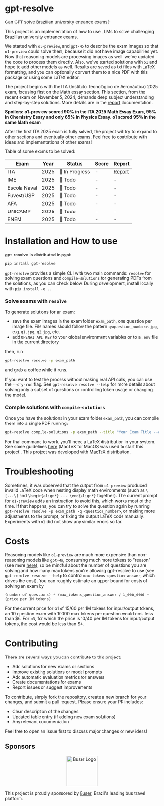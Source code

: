 # gpt-resolve
Can GPT solve Brazilian university entrance exams?

This project is an implementation of how to use LLMs to solve challenging Brazilian university entrance exams.

We started with `o1-preview`, and `gpt-4o` to describe the exam images so that `o1-preview` could solve them, because it did not have image capabilities yet. Now that reasoning models are processing images as well, we've updated the code to process them directly. Also, we've started solutions with `o1` and hope to add other models as well. Results are saved as txt files with LaTeX formatting, and you can optionally convert them to a nice PDF with this package or using some LaTeX editor.

The project begins with the ITA (Instituto Tecnológico de Aeronáutica) 2025 exam, focusing first on the Math essay section. This section, from the recent exam on November 5, 2024, demands deep subject understanding and step-by-step solutions. More details are in the [report](exams/ita_2025/report.md) documentation.

**Spoilers: o1-preview scored 90% in the ITA 2025 Math Essay Exam, 95% in Chemistry Essay and only 65% in Physics Essay. o1 scored 95% in the same Math exam.**

After the first ITA 2025 exam is fully solved, the project will try to expand to other sections and eventually other exams. Feel free to contribute with ideas and implementations of other exams!

Table of some exams to be solved:

| Exam         | Year | Status        | Score | Report                             |
| ------------ | ---- | ------------- | ----- | ---------------------------------- |
| ITA          | 2025 | 🚧 In Progress | -     | [Report](exams/ita_2025/report.md) |
| IME          | 2025 | 📅 Todo        | -     | -                                  |
| Escola Naval | 2025 | 📅 Todo        | -     | -                                  |
| Fuvest/USP   | 2025 | 📅 Todo        | -     | -                                  |
| AFA          | 2025 | 📅 Todo        | -     | -                                  |
| UNICAMP      | 2025 | 📅 Todo        | -     | -                                  |
| ENEM         | 2025 | 📅 Todo        | -     | -                                  |

# Installation and How to use
gpt-resolve is distributed in pypi:
```bash
pip install gpt-resolve
```

`gpt-resolve` provides a simple CLI with two main commands: `resolve` for solving exam questions and `compile-solutions` for generating PDFs from the solutions, as you can check below. During development, install locally with `pip install -e .`.

### Solve exams with `resolve`

To generate solutions for an exam:
- save the exam images in the exam folder `exam_path`, one question per image file. File names should follow the pattern `q<question_number>.jpg`, e.g. `q1.jpg`, `q2.jpg`, etc.
- add `OPENAI_API_KEY` to your global environment variables or to a `.env` file in the current directory

then, run
```bash
gpt-resolve resolve -p exam_path
```
and grab a coffee while it runs.

If you want to test the process without making real API calls, you can use the `--dry-run` flag. See `gpt-resolve resolve --help` for more details about solving only a subset of questions or controlling token usage or changing the model.


### Compile solutions with `compile-solutions`

Once you have the solutions in your exam folder `exam_path`, you can compile them into a single PDF running:
```bash
gpt-resolve compile-solutions -p exam_path --title "Your Exam Title --author 'o1 (OpenAI)'"
```

For that command to work, you'll need a LaTeX distribution in your system. See some guidelines [here](https://www.tug.org/texlive/) (MacTeX for MacOS was used to start this project). This project was developed with [MacTeX](https://www.tug.org/mactex/) distribution.

# Troubleshooting

Sometimes, it was observed that the output from `o1-preview` produced invalid LaTeX code when nesting display math environments (such as `\[...\]` and `\begin{align*} ... \end{align*}` together). The current prompt for `o1-preview` adds an instruction to avoid this, which works most of the time. If that happens, you can try to solve the question again by running `gpt-resolve resolve -p exam_path -q <question_number>`, or making more adjustments to the prompt, or fixing the output LaTeX code manually. Experiments with `o1` did not show any similar errors so far.

# Costs

Reasoning models like `o1-preview` are much more expensive than non-reasoning models like `gpt-4o`, consuming much more tokens to "reason" (see more [here](https://platform.openai.com/docs/guides/reasoning/controlling-costs#controlling-costs)), so be mindful about the number of questions you are solving and how many max tokens you're allowing gpt-resolve to use (see `gpt-resolve resolve --help` to control `max-tokens-question-answer`, which drives the cost). You can roughly estimate an upper bound for costs of solving an exam by
```
(number of questions) * (max_tokens_question_answer / 1_000_000) * (price per 1M tokens)
```
For the current price for o1 of $15/$60 per 1M tokens for input/output tokens, an 10 question exam with 10000 max tokens per question would cost less than $6. For `o3`, for which the price is $10/$40 per 1M tokens for input/output tokens, the cost would be less than $4.

# Contributing

There are several ways you can contribute to this project:

- Add solutions for new exams or sections
- Improve existing solutions or model prompts
- Add automatic evaluation metrics for answers
- Create documentations for exams
- Report issues or suggest improvements

To contribute, simply fork the repository, create a new branch for your changes, and submit a pull request. Please ensure your PR includes:
- Clear description of the changes
- Updated table entry (if adding new exam solutions)
- Any relevant documentation

Feel free to open an issue first to discuss major changes or new ideas!

## Sponsors

<p align="center">
  <a href="https://www.buser.com.br">
    <img src="assets/sponsors/buser-logo.png" alt="Buser Logo" width="100"/>
  </a>
</p>

This project is proudly sponsored by [Buser](https://www.buser.com.br), Brazil's leading bus travel platform.
